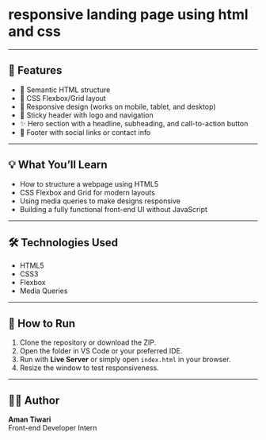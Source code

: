 # responsive landing page using html and css

---

## 🚀 Features

- 🧱 Semantic HTML structure
- 🎨 CSS Flexbox/Grid layout
- 📱 Responsive design (works on mobile, tablet, and desktop)
- 📌 Sticky header with logo and navigation
- ✨ Hero section with a headline, subheading, and call-to-action button
- 🔗 Footer with social links or contact info

---

## 💡 What You’ll Learn

- How to structure a webpage using HTML5
- CSS Flexbox and Grid for modern layouts
- Using media queries to make designs responsive
- Building a fully functional front-end UI without JavaScript

---

## 🛠 Technologies Used

- HTML5
- CSS3
- Flexbox
- Media Queries

---

## 🧪 How to Run

1. Clone the repository or download the ZIP.
2. Open the folder in VS Code or your preferred IDE.
3. Run with **Live Server** or simply open `index.html` in your browser.
4. Resize the window to test responsiveness.

---

## 👨‍💻 Author

**Aman Tiwari**  
Front-end Developer Intern  


